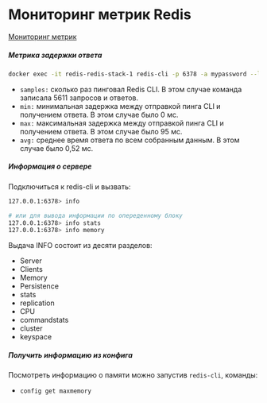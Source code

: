 
# Мониторинг метрик Redis

[Мониторинг метрик](https://habr.com/ru/companies/cloud_mts/articles/750592/)

##### Метрика задержки ответа

```bash
docker exec -it redis-redis-stack-1 redis-cli -p 6378 -a mypassword --latency
```

- `samples:` сколько раз пинговал Redis CLI. В этом случае команда записала 5611 запросов и ответов.
- `min:` минимальная задержка между отправкой пинга CLI и получением ответа. В этом случае было 0 мс.
- `max:` максимальная задержка между отправкой пинга CLI и получением ответа. В этом случае было 95 мс.
- `avg:` среднее время ответа по всем собранным данным. В этом случае было 0,52 мс.


##### Информация о сервере

Подключиться к redis-cli и вызвать:

```bash
127.0.0.1:6378> info

# или для вывода информации по опереденному блоку
127.0.0.1:6378> info stats
127.0.0.1:6378> info memory
```


Выдача INFO состоит из десяти разделов:  
  
- Server
- Clients
- Memory
- Persistence
- stats
- replication
- CPU
- commandstats
- cluster
- keyspace

##### Получить информацию из конфига

Посмотреть информацию о памяти можно запустив `redis-cli`, команды:
- `config get maxmemory`
